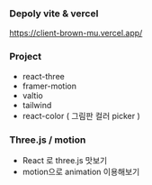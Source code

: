 ### Depoly vite & vercel
https://client-brown-mu.vercel.app/

### Project
* react-three
* framer-motion
* valtio
* tailwind
* react-color ( 그림판 컬러 picker )

### Three.js / motion
* React 로 three.js 맛보기
* motion으로 animation 이용해보기
  
